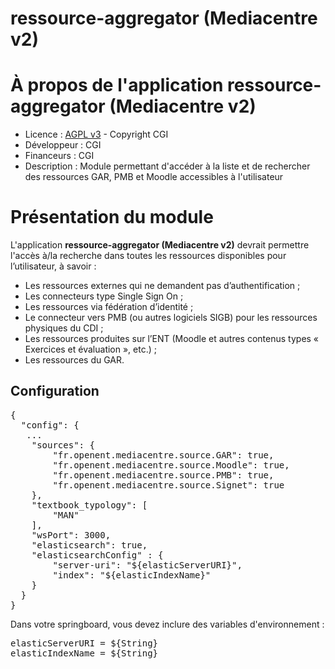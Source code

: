 # ressource-aggregator (Mediacentre v2)

# À propos de l'application ressource-aggregator (Mediacentre v2)
* Licence : [AGPL v3](http://www.gnu.org/licenses/agpl.txt) - Copyright CGI
* Développeur : CGI
* Financeurs : CGI
* Description : Module permettant d'accéder à la liste et de rechercher des ressources GAR, PMB et Moodle accessibles à l'utilisateur

# Présentation du module

L'application **ressource-aggregator (Mediacentre v2)** devrait permettre l'accès à/la recherche dans toutes les ressources disponibles pour l’utilisateur, à savoir :
 - Les ressources externes qui ne demandent pas d’authentification ;
 - Les connecteurs type Single Sign On ;
 - Les ressources via fédération d’identité ;
 - Le connecteur vers PMB (ou autres logiciels SIGB) pour les ressources physiques du CDI ;
 - Les ressources produites sur l’ENT (Moodle et autres contenus types « Exercices et évaluation », etc.) ;
 - Les ressources du GAR.

## Configuration
<pre>
{
  "config": {
   ...
    "sources": {
        "fr.openent.mediacentre.source.GAR": true,
        "fr.openent.mediacentre.source.Moodle": true,
        "fr.openent.mediacentre.source.PMB": true,
        "fr.openent.mediacentre.source.Signet": true
    },
    "textbook_typology": [
        "MAN"
    ],
    "wsPort": 3000,
    "elasticsearch": true,
    "elasticsearchConfig" : {
        "server-uri": "${elasticServerURI}",
        "index": "${elasticIndexName}"
    }
  }
}
</pre>

Dans votre springboard, vous devez inclure des variables d'environnement :

<pre>
elasticServerURI = ${String}
elasticIndexName = ${String}
</pre>